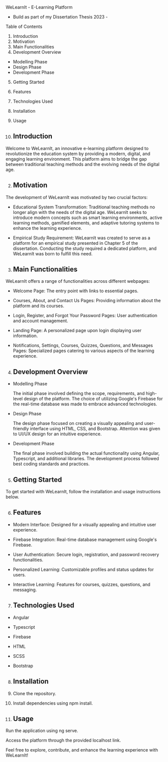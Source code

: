 WeLearnIt - E-Learning Platform
- Build as part of my Dissertation Thesis 2023 -

Table of Contents
1. Introduction
2. Motivation
3. Main Functionalities
4. Development Overview
  - Modelling Phase
  - Design Phase
  - Development Phase
5. Getting Started
6. Features
7. Technologies Used
8. Installation
9. Usage

1. Introduction
   ------------
   
Welcome to WeLearnIt, an innovative e-learning platform designed to revolutionize the education system by providing a modern, digital, and engaging learning environment. This platform aims to bridge the gap between traditional teaching methods and the evolving needs of the digital age.

2. Motivation
   ----------

The development of WeLearnIt was motivated by two crucial factors:

- Educational System Transformation: Traditional teaching methods no longer align with the needs of the digital age. WeLearnIt seeks to introduce modern concepts such as smart learning           environments, active learning methods, gamified elements, and adaptive tutoring systems to enhance the learning experience.

- Empirical Study Requirement: WeLearnIt was created to serve as a platform for an empirical study presented in Chapter 5 of the dissertation. Conducting the study required a dedicated platform, and WeLearnIt was born to fulfill this need.

3. Main Functionalities
   --------------------
   
WeLearnIt offers a range of functionalities across different webpages:

- Welcome Page: The entry point with links to essential pages.
  
- Courses, About, and Contact Us Pages: Providing information about the platform and its courses.
  
- Login, Register, and Forgot Your Password Pages: User authentication and account management.
  
- Landing Page: A personalized page upon login displaying user information.
  
- Notifications, Settings, Courses, Quizzes, Questions, and Messages Pages: Specialized pages catering to various aspects of the learning experience.
  
4. Development Overview
   --------------------
   
- Modelling Phase

  The initial phase involved defining the scope, requirements, and high-level design of the platform. The choice of utilizing Google's Firebase for the real-time database was made to embrace advanced technologies.

- Design Phase

  The design phase focused on creating a visually appealing and user-friendly interface using HTML, CSS, and Bootstrap. Attention was given to UI/UX design for an intuitive experience.

- Development Phase

  The final phase involved building the actual functionality using Angular, Typescript, and additional libraries. The development process followed best coding standards and practices.

5. Getting Started
   ---------------
   
  To get started with WeLearnIt, follow the installation and usage instructions below.

6. Features
   --------
   
- Modern Interface: Designed for a visually appealing and intuitive user experience.
  
- Firebase Integration: Real-time database management using Google's Firebase.
  
- User Authentication: Secure login, registration, and password recovery functionalities.
  
- Personalized Learning: Customizable profiles and status updates for users.
  
- Interactive Learning: Features for courses, quizzes, questions, and messaging.
  
7. Technologies Used
   -----------------
   
- Angular
  
- Typescript
  
- Firebase
  
- HTML
  
- SCSS
  
- Bootstrap
  
8. Installation
   ------------
   
1. Clone the repository.
   
3. Install dependencies using npm install.
   
9. Usage
   -----
   
Run the application using ng serve.

Access the platform through the provided localhost link.

Feel free to explore, contribute, and enhance the learning experience with WeLearnIt!
